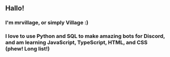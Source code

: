 ## Hallo!

### I'm mrvillage, or simply Village :)

### I love to use Python and SQL to make amazing bots for Discord, and am learning JavaScript, TypeScript, HTML, and CSS (phew! Long list!)
